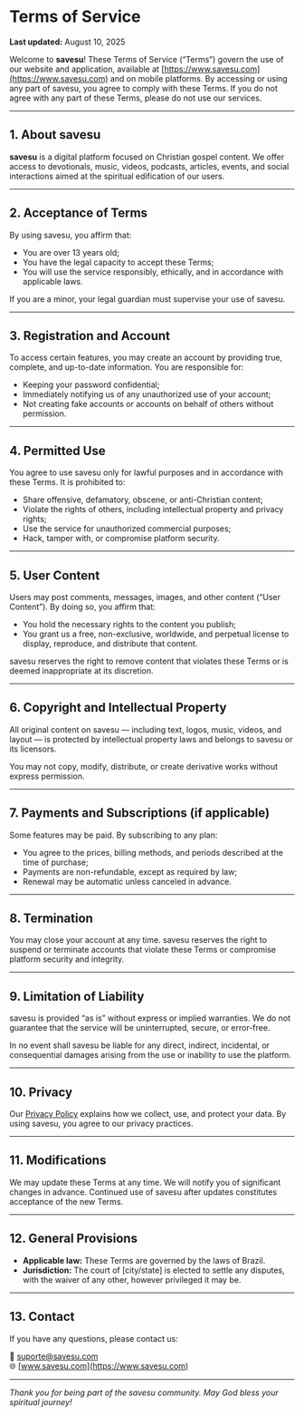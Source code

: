 # Terms of Service

**Last updated:** August 10, 2025

Welcome to **savesu**! These Terms of Service (“Terms”) govern the use of our website and application, available at [https://www.savesu.com](https://www.savesu.com) and on mobile platforms. By accessing or using any part of savesu, you agree to comply with these Terms. If you do not agree with any part of these Terms, please do not use our services.

---

## 1. About savesu

**savesu** is a digital platform focused on Christian gospel content. We offer access to devotionals, music, videos, podcasts, articles, events, and social interactions aimed at the spiritual edification of our users.

---

## 2. Acceptance of Terms

By using savesu, you affirm that:

- You are over 13 years old;
- You have the legal capacity to accept these Terms;
- You will use the service responsibly, ethically, and in accordance with applicable laws.

If you are a minor, your legal guardian must supervise your use of savesu.

---

## 3. Registration and Account

To access certain features, you may create an account by providing true, complete, and up-to-date information. You are responsible for:

- Keeping your password confidential;
- Immediately notifying us of any unauthorized use of your account;
- Not creating fake accounts or accounts on behalf of others without permission.

---

## 4. Permitted Use

You agree to use savesu only for lawful purposes and in accordance with these Terms. It is prohibited to:

- Share offensive, defamatory, obscene, or anti-Christian content;
- Violate the rights of others, including intellectual property and privacy rights;
- Use the service for unauthorized commercial purposes;
- Hack, tamper with, or compromise platform security.

---

## 5. User Content

Users may post comments, messages, images, and other content (“User Content”). By doing so, you affirm that:

- You hold the necessary rights to the content you publish;
- You grant us a free, non-exclusive, worldwide, and perpetual license to display, reproduce, and distribute that content.

savesu reserves the right to remove content that violates these Terms or is deemed inappropriate at its discretion.

---

## 6. Copyright and Intellectual Property

All original content on savesu — including text, logos, music, videos, and layout — is protected by intellectual property laws and belongs to savesu or its licensors.

You may not copy, modify, distribute, or create derivative works without express permission.

---

## 7. Payments and Subscriptions (if applicable)

Some features may be paid. By subscribing to any plan:

- You agree to the prices, billing methods, and periods described at the time of purchase;
- Payments are non-refundable, except as required by law;
- Renewal may be automatic unless canceled in advance.

---

## 8. Termination

You may close your account at any time. savesu reserves the right to suspend or terminate accounts that violate these Terms or compromise platform security and integrity.

---

## 9. Limitation of Liability

savesu is provided “as is” without express or implied warranties. We do not guarantee that the service will be uninterrupted, secure, or error-free.

In no event shall savesu be liable for any direct, indirect, incidental, or consequential damages arising from the use or inability to use the platform.

---

## 10. Privacy

Our [Privacy Policy](/privacy-policy) explains how we collect, use, and protect your data. By using savesu, you agree to our privacy practices.

---

## 11. Modifications

We may update these Terms at any time. We will notify you of significant changes in advance. Continued use of savesu after updates constitutes acceptance of the new Terms.

---

## 12. General Provisions

- **Applicable law:** These Terms are governed by the laws of Brazil.
- **Jurisdiction:** The court of [city/state] is elected to settle any disputes, with the waiver of any other, however privileged it may be.

---

## 13. Contact

If you have any questions, please contact us:

📧 suporte@savesu.com  
🌐 [www.savesu.com](https://www.savesu.com)

---

_Thank you for being part of the savesu community. May God bless your spiritual journey!_
